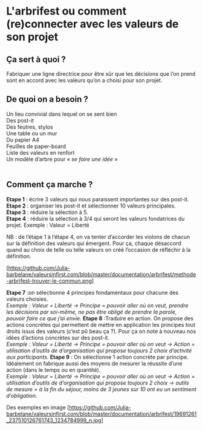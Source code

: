 # L'arbrifest ou comment (re)connecter avec les valeurs de son projet

## Ça sert à quoi ? 
Fabriquer une ligne directrice pour être sûr que les décisions que l’on prend sont en accord avec les valeurs qu’on a choisi pour son projet.


## De quoi on a besoin ? 
Un lieu convivial dans lequel on se sent bien  
Des post-it  
Des feutres, stylos  
Une table ou un mur  
Du papier A4  
Feuilles de paper-board  
Liste des valeurs en renfort  
Un modèle d’arbre pour « *se faire une idée* »  
 
## Comment ça marche ? 
**Etape 1** : écrire 3 valeurs qui nous paraissent importantes sur des post-it.  
**Etape 2** : organiser les post-it et sélectionner 10 valeurs principales.  
**Etape 3** : réduire la sélection à 5.  
**Etape 4** : réduire la sélection à 3/4 qui seront les valeurs fondatrices du projet. Exemple : Valeur = Liberté  

NB : de l’étape 1 à l’étape 4, on va tenter d’accorder les violons de chacun sur la définition des valeurs qui émergent. Pour ça, chaque désaccord quand au choix de telle ou telle valeurs on créé l’occasion de réfléchir à la définition. 

[https://github.com/Julia-barbelane/valeursinfirst.com/blob/master/documentation/arbrifest/methode-arbrifest-trouver-le-commun.png]

**Etape 7** :on sélectionne 4 principes fondamentaux pour chacune des valeurs choisies.  
*Exemple : Valeur = Liberté → Principe = pouvoir aller où on veut, prendre les décisions par soi-même, ne pas être obligé de prendre la parole, pouvoir faire ce que j’ai envie.*
**Etape 8** :Traduire en action. On propose des actions concrètes qui permettent de mettre en application les principes tout droits issus des valeurs (c’est pô beau ça ?). Pour ça on note à nouveau nos idées d’actions concrètes sur des post-it.  
*Exemple : Valeur = Liberté → Principe = pouvoir aller où on veut → Action = utilisation d’outils de d’organisation qui propose toujours 2 choix d’activité aux participants.*
**Etape 9** : On sélectionne 1 action concrète par principe. Idéalement on fabrique aussi des moyens de mesurer la réussite d’une action (dans le temps ou en quantité).  
*Exemple : Valeur = Liberté → Principe = pouvoir aller où on veut → Action = utilisation d’outils de d’organisation qui propose toujours 2 choix → outils de mesure = à la fin du séjour, moins de 3 jeunes sur 10 ont eu un sentiment d’obligation.*

Des exemples en image 
[https://github.com/Julia-barbelane/valeursinfirst.com/blob/master/documentation/arbrifest/19691261_237510126761743_1234784999_n.jpg]

